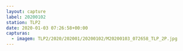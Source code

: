 ```yaml
---
layout: capture
label: 20200102
station: TLP2
date: 2020-01-03 07:26:58+00:00
capturas:
  - imagem: TLP2/2020/202001/20200102/M20200103_072658_TLP_2P.jpg
---
```

